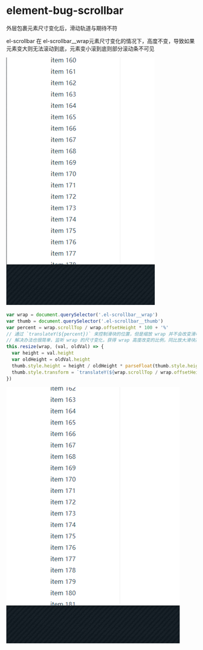 # element-bug-scrollbar
外层包裹元素尺寸变化后，滑动轨道与期待不符

el-scrollbar 在 el-scrollbar__wrap元素尺寸变化的情况下，高度不变，导致如果元素变大则无法滚动到底，元素变小滚到底则部分滚动条不可见

![bug](./bug.gif)

``` js
var wrap = document.querySelector('.el-scrollbar__wrap')
var thumb = document.querySelector('.el-scrollbar__thumb')
var percent = wrap.scrollTop / wrap.offsetHeight * 100 + '%'
// 通过 `translateY(${percent})` 来控制滑块的位置，但是缩放 wrap 并不会改变滑块的高度，所以才会导致该bug
// 解决办法也很简单，监听 wrap 的尺寸变化，获得 wrap 高度改变的比例，同比放大滑块高度并重新计算 transform 位置即可。横向滚动条同理
this.resize(wrap, (val, oldVal) => {
  var height = val.height
  var oldHeight = oldVal.height
  thumb.style.height = height / oldHeight * parseFloat(thumb.style.height) + '%'
  thumb.style.transform = `translateY(${wrap.scrollTop / wrap.offsetHeight * 100}%)`
})
```

![mod](./mod.gif)
